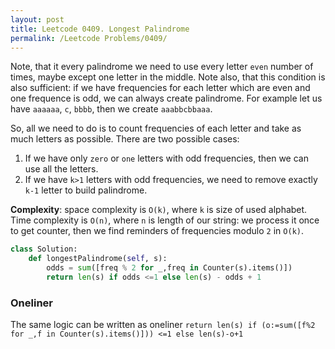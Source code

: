 ```yaml
---
layout: post
title: Leetcode 0409. Longest Palindrome
permalink: /Leetcode Problems/0409/
---
```


Note, that it every palindrome we need to use every letter `even` number of times, maybe except one letter in the middle. Note also, that this condition is also sufficient: if we have frequencies for each letter which are even and one frequence is odd, we can always create palindrome. For example let us have `aaaaaa`, `c`, `bbbb`, then we create `aaabbcbbaaa`.

So, all we need to do is to count frequencies of each letter and take as much letters as possible. There are two possible cases:
1. If we have only `zero` or `one` letters with odd frequencies, then we can use all the letters.
2. If we have `k>1` letters with odd frequencies, we need to remove exactly `k-1` letter to build palindrome.

**Complexity**: space complexity is `O(k)`, where `k` is size of used alphabet. Time complexity is `O(n)`, where `n` is length of our string: we process it once to get counter, then we find reminders of frequencies modulo `2` in `O(k)`.


```python
class Solution:
    def longestPalindrome(self, s):
        odds = sum([freq % 2 for _,freq in Counter(s).items()])
        return len(s) if odds <=1 else len(s) - odds + 1 
```

### Oneliner
The same logic can be written as oneliner
```return len(s) if (o:=sum([f%2 for _,f in Counter(s).items()])) <=1 else len(s)-o+1```